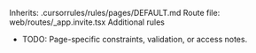 Inherits: .cursorrules/rules/pages/DEFAULT.md
Route file: web/routes/_app.invite.tsx
Additional rules
- TODO: Page-specific constraints, validation, or access notes.
